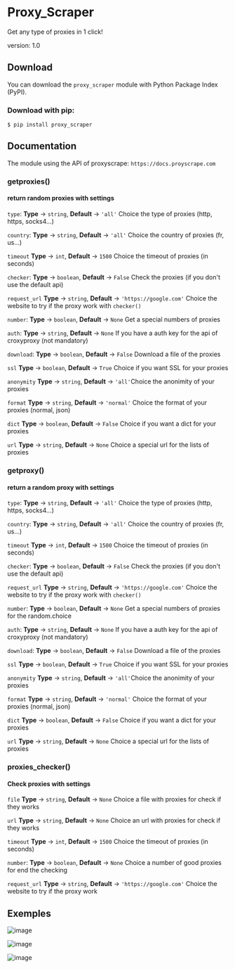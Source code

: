 # Proxy_Scraper
Get any type of proxies in 1 click!

version: 1.0

## Download

You can download the `proxy_scraper` module with Python Package Index (PyPI).

### Download with pip:

`$ pip install proxy_scraper`

## Documentation

The module using the API of proxyscrape: `https://docs.proyscrape.com`

### getproxies()

#### return random proxies with settings

`type`: **Type** -> `string`, **Default** -> `'all'` Choice the type of proxies (http, https, socks4...)

`country`: **Type** -> `string`, **Default** -> `'all'` Choice the country of proxies (fr, us...)

`timeout` **Type** -> `int`, **Default** -> `1500` Choice the timeout of proxies (in seconds)

`checker`: **Type** -> `boolean`, **Default** -> `False` Check the proxies (if you don't use the default api)

`request_url` **Type** -> `string`, **Default** -> `'https://google.com'` Choice the website to try if the proxy work with `checker()`

`number`: **Type** -> `boolean`, **Default** -> `None` Get a special numbers of proxies

`auth`: **Type** -> `string`, **Default** -> `None` If you have a auth key for the api of croxyproxy (not mandatory)

`download`: **Type** -> `boolean`, **Default** -> `False` Download a file of the proxies

`ssl` **Type** -> `boolean`, **Default** -> `True` Choice if you want SSL for your proxies

`anonymity` **Type** -> `string`, **Default** -> `'all'`Choice the anonimity of your proxies

`format` **Type** -> `string`, **Default** -> `'normal'` Choice the format of your proxies (normal, json)

`dict`  **Type** -> `boolean`, **Default** -> `False` Choice if you want a dict for your proxies

`url` **Type** -> `string`, **Default** -> `None` Choice a special url for the lists of proxies

### getproxy()

#### return a random proxy with settings

`type`: **Type** -> `string`, **Default** -> `'all'` Choice the type of proxies (http, https, socks4...)

`country`: **Type** -> `string`, **Default** -> `'all'` Choice the country of proxies (fr, us...)

`timeout` **Type** -> `int`, **Default** -> `1500` Choice the timeout of proxies (in seconds)

`checker`: **Type** -> `boolean`, **Default** -> `False` Check the proxies (if you don't use the default api)

`request_url` **Type** -> `string`, **Default** -> `'https://google.com'` Choice the website to try if the proxy work with `checker()`

`number`: **Type** -> `boolean`, **Default** -> `None` Get a special numbers of proxies for the random.choice

`auth`: **Type** -> `string`, **Default** -> `None` If you have a auth key for the api of croxyproxy (not mandatory)

`download`: **Type** -> `boolean`, **Default** -> `False` Download a file of the proxies

`ssl` **Type** -> `boolean`, **Default** -> `True` Choice if you want SSL for your proxies

`anonymity` **Type** -> `string`, **Default** -> `'all'`Choice the anonimity of your proxies

`format` **Type** -> `string`, **Default** -> `'normal'` Choice the format of your proxies (normal, json)

`dict`  **Type** -> `boolean`, **Default** -> `False` Choice if you want a dict for your proxies

`url` **Type** -> `string`, **Default** -> `None` Choice a special url for the lists of proxies

### proxies_checker()

#### Check proxies with settings

`file` **Type** -> `string`, **Default** -> `None` Choice a file with proxies for check if they works

`url` **Type** -> `string`, **Default** -> `None` Choice an url with proxies for check if they works

`timeout` **Type** -> `int`, **Default** -> `1500` Choice the timeout of proxies (in seconds)

`number`: **Type** -> `boolean`, **Default** -> `None` Choice a number of good proxies for end the checking

`request_url` **Type** -> `string`, **Default** -> `'https://google.com'` Choice the website to try if the proxy work

## Exemples
![image](https://cdn.discordapp.com/attachments/890172654605180938/890305570010202132/unknown.png)

![image](https://cdn.discordapp.com/attachments/890172654605180938/890305570165379112/unknown-1.png)

![image](https://cdn.discordapp.com/attachments/890172654605180938/890305570324750406/unknown-2.png) 

